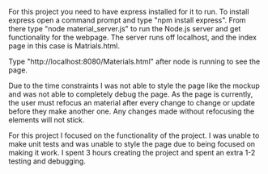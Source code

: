 For this project you need to have express installed for it to run. To install express open a command prompt and type
"npm install express". From there type "node material_server.js" to run the Node.js server and get functionality for the 
webpage. The server runs off localhost, and the index page in this case is Matrials.html.

Type "http://localhost:8080/Materials.html" after node is running to see the page. 

Due to the time constraints I was not able to style the page like the mockup and was not able to completely debug the 
page. As the page is currently, the user must refocus an material after every change to change or update before they
make another one. Any changes made without refocusing the elements will not stick.

For this project I focused on the functionality of the project. I was unable to make unit tests and was unable to style the
page due to being focused on making it work. I spent 3 hours creating the project and spent an extra 1-2 testing and debugging.
